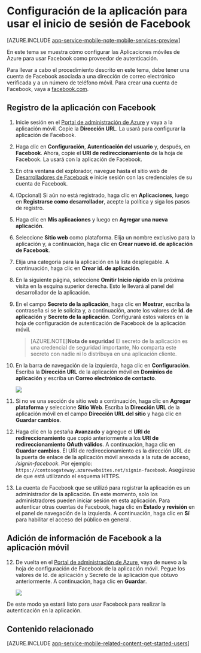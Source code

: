 <properties
	pageTitle="Configuración de la autenticación mediante Facebook para la aplicación de Servicios de aplicaciones"
	description="Obtenga información acerca de cómo configurar la autenticación mediante Facebook para la aplicación de Servicios de aplicaciones."
	services="app-service\mobile"
	documentationCenter=""
	authors="mattchenderson" 
	manager="dwrede"
	editor=""/>

<tags
	ms.service="app-service-mobile"
	ms.workload="mobile"
	ms.tgt_pltfrm="na"
	ms.devlang="multiple"
	ms.topic="article"
	ms.date="07/27/2015"
	ms.author="mahender"/>

# Configuración de la aplicación para usar el inicio de sesión de Facebook

[AZURE.INCLUDE [app-service-mobile-note-mobile-services-preview](../../includes/app-service-mobile-note-mobile-services-preview.md)]

En este tema se muestra cómo configurar las Aplicaciones móviles de Azure para usar Facebook como proveedor de autenticación.

Para llevar a cabo el procedimiento descrito en este tema, debe tener una cuenta de Facebook asociada a una dirección de correo electrónico verificada y a un número de teléfono móvil. Para crear una cuenta de Facebook, vaya a [facebook.com].

## <a name="register"> </a>Registro de la aplicación con Facebook

1. Inicie sesión en el [Portal de administración de Azure] y vaya a la aplicación móvil. Copie la **Dirección URL**. La usará para configurar la aplicación de Facebook.
 
2. Haga clic en **Configuración**, **Autenticación del usuario** y, después, en **Facebook**. Ahora, copie el **URI de redireccionamiento** de la hoja de Facebook. La usará con la aplicación de Facebook.
 
3. En otra ventana del explorador, navegue hasta el sitio web de [Desarrolladores de Facebook] e inicie sesión con las credenciales de su cuenta de Facebook.

4. (Opcional) Si aún no está registrado, haga clic en **Aplicaciones**, luego en **Registrarse como desarrollador**, acepte la política y siga los pasos de registro.

5. Haga clic en **Mis aplicaciones** y luego en **Agregar una nueva aplicación**.

6. Seleccione **Sitio web** como plataforma. Elija un nombre exclusivo para la aplicación y, a continuación, haga clic en **Crear nuevo id. de aplicación de Facebook**.

7. Elija una categoría para la aplicación en la lista desplegable. A continuación, haga clic en **Crear id. de aplicación**.

8. En la siguiente página, seleccione **Omitir Inicio rápido** en la próxima visita en la esquina superior derecha. Esto le llevará al panel del desarrollador de la aplicación.

9. En el campo **Secreto de la aplicación**, haga clic en **Mostrar**, escriba la contraseña si se le solicita y, a continuación, anote los valores de **Id. de aplicación** y **Secreto de la aplicación**. Configurará estos valores en la hoja de configuración de autenticación de Facebook de la aplicación móvil.

	> [AZURE.NOTE]**Nota de seguridad** El secreto de la aplicación es una credencial de seguridad importante, No comparta este secreto con nadie ni lo distribuya en una aplicación cliente.

10. En la barra de navegación de la izquierda, haga clic en **Configuración**. Escriba la **Dirección URL** de la aplicación móvil en **Dominios de aplicación** y escriba un **Correo electrónico de contacto**.

    ![][0]

11. Si no ve una sección de sitio web a continuación, haga clic en **Agregar plataforma** y seleccione **Sitio Web**. Escriba la **Dirección URL** de la aplicación móvil en el campo **Dirección URL del sitio** y haga clic en **Guardar cambios**.

12. Haga clic en la pestaña **Avanzado** y agregue el **URI de redireccionamiento** que copió anteriormente a los **URI de redireccionamiento OAuth válidos**. A continuación, haga clic en **Guardar cambios**. El URI de redireccionamiento es la dirección URL de la puerta de enlace de la aplicación móvil anexada a la ruta de acceso, _/signin-facebook_. Por ejemplo: `https://contosogateway.azurewebsites.net/signin-facebook`. Asegúrese de que está utilizando el esquema HTTPS.

13. La cuenta de Facebook que se utilizó para registrar la aplicación es un administrador de la aplicación. En este momento, solo los administradores pueden iniciar sesión en esta aplicación. Para autenticar otras cuentas de Facebook, haga clic en **Estado y revisión** en el panel de navegación de la izquierda. A continuación, haga clic en **Sí** para habilitar el acceso del público en general.


## <a name="secrets"> </a>Adición de información de Facebook a la aplicación móvil


12. De vuelta en el [Portal de administración de Azure], vaya de nuevo a la hoja de configuración de Facebook de la aplicación móvil. Pegue los valores de Id. de aplicación y Secreto de la aplicación que obtuvo anteriormente. A continuación, haga clic en **Guardar**.

    ![][1]

De este modo ya estará listo para usar Facebook para realizar la autenticación en la aplicación.

## <a name="related-content"> </a>Contenido relacionado

[AZURE.INCLUDE [app-service-mobile-related-content-get-started-users](../../includes/app-service-mobile-related-content-get-started-users.md)]

<!-- Images. -->
[0]: ./media/app-service-mobile-how-to-configure-facebook-authentication-preview/app-service-facebook-dashboard.png
[1]: ./media/app-service-mobile-how-to-configure-facebook-authentication-preview/mobile-app-facebook-settings.png

<!-- URLs. -->
[Desarrolladores de Facebook]: http://go.microsoft.com/fwlink/p/?LinkId=268286
[facebook.com]: http://go.microsoft.com/fwlink/p/?LinkId=268285
[Get started with authentication]: /es-es/develop/mobile/tutorials/get-started-with-users-dotnet/
[Portal de administración de Azure]: https://portal.azure.com/
 

<!---HONumber=August15_HO8-->